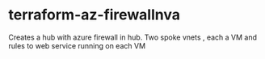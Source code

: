 # terraform-az-firewallnva
Creates a hub with azure firewall in hub. Two spoke vnets , each a VM and rules to web service running on each VM
